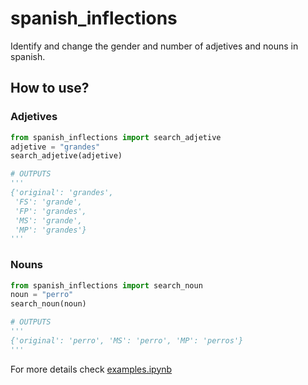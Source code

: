 # spanish_inflections

Identify and change the gender and number of adjetives and nouns in spanish.

## How to use?

### Adjetives

```python
from spanish_inflections import search_adjetive
adjetive = "grandes"
search_adjetive(adjetive)

# OUTPUTS
'''
{'original': 'grandes',
 'FS': 'grande',
 'FP': 'grandes',
 'MS': 'grande',
 'MP': 'grandes'}
'''
```

### Nouns

```python
from spanish_inflections import search_noun
noun = "perro"
search_noun(noun)

# OUTPUTS
'''
{'original': 'perro', 'MS': 'perro', 'MP': 'perros'}
'''
```

For more details check [examples.ipynb](https://github.com/mathigatti/spanish_inflections/blob/main/examples.ipynb)
